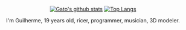 <div align="center">

[![Gato's github stats](https://github-readme-stats.vercel.app/api?username=GatoImorrivel&theme=github_dark&show_icons=true)](https://github.com/anuraghazra/github-readme-stats) [![Top Langs](https://github-readme-stats.vercel.app/api/top-langs/?username=GatoImorrivel&layout=compact&theme=github_dark&langs_count=6&hide=Vim%20Script%0A)](https://github.com/anuraghazra/github-readme-stats)

 <p>
   I'm Guilherme, 19 years old, ricer, programmer, musician, 3D modeler.
 </p>
   
</div>
</body>
